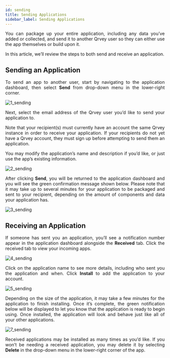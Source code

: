 ```yaml
---
id: sending
title: Sending Applications
sidebar_label: Sending Applications
---
```


<div style="text-align: justify">

You can package up your entire application, including any data you’ve added or collected, and send it to another Qrvey user so they can either use the app themselves or build upon it. 

In this article, we’ll review the steps to both send and receive an application. 

## Sending an Application
To send an app to another user, start by navigating to the application dashboard, then select **Send** from drop-down menu in the lower-right corner.

![1_sending](https://s3.amazonaws.com/cdn.qrvey.com/documentation_assets/ui-docs/others/3.4.8_sending/1_sending.png#thumbnail-80)

Next, select the email address of the Qrvey user you’d like to send your application to.

Note that your recipient(s) must currently have an account the same Qrvey instance in order to receive your application.  If your recipients do not yet have a Qrvey account, they must sign up before attempting to send them an application.

You may modify the application’s name and description if you’d like, or just use the app’s existing information. 

![2_sending](https://s3.amazonaws.com/cdn.qrvey.com/documentation_assets/ui-docs/others/3.4.8_sending/2_sending.png#thumbnail-80)

After clicking **Send**, you will be returned to the application dashboard and you will see the green confirmation message shown below. Please note that it may take up to several minutes for your application to be packaged and sent to your recipient, depending on the amount of components and data your application has.

![3_sending](https://s3.amazonaws.com/cdn.qrvey.com/documentation_assets/ui-docs/others/3.4.8_sending/3_sending.png#thumbnail-40)

## Receiving an Application
If someone has sent you an application, you’ll see a notification number appear in the application dashboard alongside the **Received** tab. Click the received tab to view your incoming apps.

![4_sending](https://s3.amazonaws.com/cdn.qrvey.com/documentation_assets/ui-docs/others/3.4.8_sending/4_sending.png#thumbnail-60)

Click on the application name to see more details, including who sent you the application and when. Click **Install** to add the application to your account. 

![5_sending](https://s3.amazonaws.com/cdn.qrvey.com/documentation_assets/ui-docs/others/3.4.8_sending/5_sending.png#thumbnail-60)

Depending on the size of the application, it may take a few minutes for the application to finish installing. Once it’s complete, the green notification below will be displayed to let you know that the application is ready to begin using. Once installed, the application will look and behave just like all of your other applications. 

![7_sending](https://s3.amazonaws.com/cdn.qrvey.com/documentation_assets/ui-docs/others/3.4.8_sending/7_sending.png#thumbnail-40)

Received applications may be installed as many times as you’d like. If you won’t be needing a received application, you may delete it by selecting **Delete** in the drop-down menu in the lower-right corner of the app. 